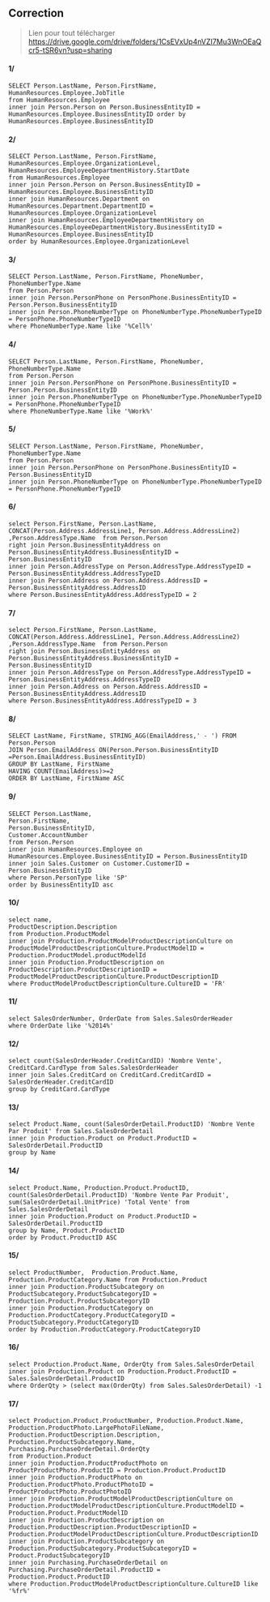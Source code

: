 ﻿
## Correction

> Lien pour tout télécharger
> https://drive.google.com/drive/folders/1CsEVxUp4nVZI7Mu3WnOEaQcr5-tSR6vn?usp=sharing


#### 1/ 

    SELECT Person.LastName, Person.FirstName, HumanResources.Employee.JobTitle 
    from HumanResources.Employee 
    inner join Person.Person on Person.BusinessEntityID = HumanResources.Employee.BusinessEntityID order by HumanResources.Employee.BusinessEntityID

#### 2/

    SELECT Person.LastName, Person.FirstName, HumanResources.Employee.OrganizationLevel, HumanResources.EmployeeDepartmentHistory.StartDate
    from HumanResources.Employee 
    inner join Person.Person on Person.BusinessEntityID = HumanResources.Employee.BusinessEntityID 
    inner join HumanResources.Department on HumanResources.Department.DepartmentID = HumanResources.Employee.OrganizationLevel
    inner join HumanResources.EmployeeDepartmentHistory on HumanResources.EmployeeDepartmentHistory.BusinessEntityID = HumanResources.Employee.BusinessEntityID
    order by HumanResources.Employee.OrganizationLevel

#### 3/

    SELECT Person.LastName, Person.FirstName, PhoneNumber, PhoneNumberType.Name
    from Person.Person 
    inner join Person.PersonPhone on PersonPhone.BusinessEntityID = Person.Person.BusinessEntityID
    inner join Person.PhoneNumberType on PhoneNumberType.PhoneNumberTypeID = PersonPhone.PhoneNumberTypeID
    where PhoneNumberType.Name like '%Cell%'

#### 4/

    SELECT Person.LastName, Person.FirstName, PhoneNumber, PhoneNumberType.Name
    from Person.Person 
    inner join Person.PersonPhone on PersonPhone.BusinessEntityID = Person.Person.BusinessEntityID
    inner join Person.PhoneNumberType on PhoneNumberType.PhoneNumberTypeID = PersonPhone.PhoneNumberTypeID
    where PhoneNumberType.Name like '%Work%'

#### 5/

    SELECT Person.LastName, Person.FirstName, PhoneNumber, PhoneNumberType.Name
    from Person.Person
    inner join Person.PersonPhone on PersonPhone.BusinessEntityID = Person.BusinessEntityID
    inner join Person.PhoneNumberType on PhoneNumberType.PhoneNumberTypeID = PersonPhone.PhoneNumberTypeID

#### 6/

    select Person.FirstName, Person.LastName, CONCAT(Person.Address.AddressLine1, Person.Address.AddressLine2) ,Person.AddressType.Name  from Person.Person
    right join Person.BusinessEntityAddress on Person.BusinessEntityAddress.BusinessEntityID = Person.BusinessEntityID
    inner join Person.AddressType on Person.AddressType.AddressTypeID = Person.BusinessEntityAddress.AddressTypeID
    inner join Person.Address on Person.Address.AddressID = Person.BusinessEntityAddress.AddressID
    where Person.BusinessEntityAddress.AddressTypeID = 2

#### 7/

    select Person.FirstName, Person.LastName, CONCAT(Person.Address.AddressLine1, Person.Address.AddressLine2) ,Person.AddressType.Name  from Person.Person
    right join Person.BusinessEntityAddress on Person.BusinessEntityAddress.BusinessEntityID = Person.BusinessEntityID
    inner join Person.AddressType on Person.AddressType.AddressTypeID = Person.BusinessEntityAddress.AddressTypeID
    inner join Person.Address on Person.Address.AddressID = Person.BusinessEntityAddress.AddressID
    where Person.BusinessEntityAddress.AddressTypeID = 3

#### 8/

    SELECT LastName, FirstName, STRING_AGG(EmailAddress,' - ') FROM Person.Person
    JOIN Person.EmailAddress ON(Person.Person.BusinessEntityID =Person.EmailAddress.BusinessEntityID)
    GROUP BY LastName, FirstName
    HAVING COUNT(EmailAddress)>=2
    ORDER BY LastName, FirstName ASC

#### 9/

    SELECT Person.LastName, 
    Person.FirstName,
    Person.BusinessEntityID,
    Customer.AccountNumber
    from Person.Person
    inner join HumanResources.Employee on HumanResources.Employee.BusinessEntityID = Person.BusinessEntityID
    inner join Sales.Customer on Customer.CustomerID = Person.BusinessEntityID
    where Person.PersonType like 'SP'
    order by BusinessEntityID asc

#### 10/

    select name,
    ProductDescription.Description
    from Production.ProductModel
    inner join Production.ProductModelProductDescriptionCulture on ProductModelProductDescriptionCulture.ProductModelID = Production.ProductModel.productModelId
    inner join Production.ProductDescription on ProductDescription.ProductDescriptionID = ProductModelProductDescriptionCulture.ProductDescriptionID
    where ProductModelProductDescriptionCulture.CultureID = 'FR'

#### 11/ 

    select SalesOrderNumber, OrderDate from Sales.SalesOrderHeader
    where OrderDate like '%2014%'
#### 12/

    select count(SalesOrderHeader.CreditCardID) 'Nombre Vente', CreditCard.CardType from Sales.SalesOrderHeader
    inner join Sales.CreditCard on CreditCard.CreditCardID = SalesOrderHeader.CreditCardID
    group by CreditCard.CardType
#### 13/

    select Product.Name, count(SalesOrderDetail.ProductID) 'Nombre Vente Par Produit' from Sales.SalesOrderDetail
    inner join Production.Product on Product.ProductID = SalesOrderDetail.ProductID
    group by Name
#### 14/

    select Product.Name, Production.Product.ProductID, count(SalesOrderDetail.ProductID) 'Nombre Vente Par Produit', sum(SalesOrderDetail.UnitPrice) 'Total Vente' from Sales.SalesOrderDetail
    inner join Production.Product on Product.ProductID = SalesOrderDetail.ProductID
    group by Name, Product.ProductID
    order by Product.ProductID ASC
#### 15/

    select ProductNumber,  Production.Product.Name,  Production.ProductCategory.Name from Production.Product
    inner join Production.ProductSubcategory on ProductSubcategory.ProductSubcategoryID = Production.Product.ProductSubcategoryID
    inner join Production.ProductCategory on Production.ProductCategory.ProductCategoryID = ProductSubcategory.ProductCategoryID
    order by Production.ProductCategory.ProductCategoryID

#### 16/

    select Production.Product.Name, OrderQty from Sales.SalesOrderDetail
    inner join Production.Product on Production.Product.ProductID = Sales.SalesOrderDetail.ProductID
    where OrderQty > (select max(OrderQty) from Sales.SalesOrderDetail) -1

#### 17/

    select Production.Product.ProductNumber, Production.Product.Name, Production.ProductPhoto.LargePhotoFileName, Production.ProductDescription.Description, Production.ProductSubcategory.Name, Purchasing.PurchaseOrderDetail.OrderQty
    from Production.Product
    inner join Production.ProductProductPhoto on ProductProductPhoto.ProductID = Production.Product.ProductID
    inner join Production.ProductPhoto on Production.ProductPhoto.ProductPhotoID = ProductProductPhoto.ProductPhotoID
    inner join Production.ProductModelProductDescriptionCulture on Production.ProductModelProductDescriptionCulture.ProductModelID = Production.Product.ProductModelID
    inner join Production.ProductDescription on Production.ProductDescription.ProductDescriptionID = Production.ProductModelProductDescriptionCulture.ProductDescriptionID
    inner join Production.ProductSubcategory on Production.ProductSubcategory.ProductSubcategoryID = Product.ProductSubcategoryID
    inner join Purchasing.PurchaseOrderDetail on Purchasing.PurchaseOrderDetail.ProductID = Production.Product.ProductID
    where Production.ProductModelProductDescriptionCulture.CultureID like '%fr%'
